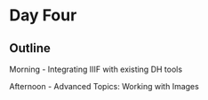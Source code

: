 # Day Four

## Outline
Morning - Integrating IIIF with existing DH tools

Afternoon - Advanced Topics: Working with Images
